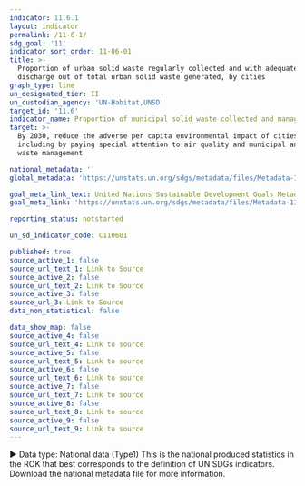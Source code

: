 ```yaml
---
indicator: 11.6.1
layout: indicator
permalink: /11-6-1/
sdg_goal: '11'
indicator_sort_order: 11-06-01
title: >-
  Proportion of urban solid waste regularly collected and with adequate final
  discharge out of total urban solid waste generated, by cities
graph_type: line
un_designated_tier: II
un_custodian_agency: 'UN-Habitat,UNSD'
target_id: '11.6'
indicator_name: Proportion of municipal solid waste collected and managed in controlled facilities out of total municipal waste generated, by cities
target: >-
  By 2030, reduce the adverse per capita environmental impact of cities,
  including by paying special attention to air quality and municipal and other
  waste management

national_metadata: ''
global_metadata: 'https://unstats.un.org/sdgs/metadata/files/Metadata-11-06-01.pdf'

goal_meta_link_text: United Nations Sustainable Development Goals Metadata (pdf 2066kB)
goal_meta_link: 'https://unstats.un.org/sdgs/metadata/files/Metadata-11-06-01.pdf'

reporting_status: notstarted

un_sd_indicator_code: C110601

published: true
source_active_1: false
source_url_text_1: Link to Source
source_active_2: false
source_url_text_2: Link to Source
source_active_3: false
source_url_3: Link to Source
data_non_statistical: false

data_show_map: false
source_active_4: false
source_url_text_4: Link to source
source_active_5: false
source_url_text_5: Link to source
source_active_6: false
source_url_text_6: Link to source
source_active_7: false
source_url_text_7: Link to source
source_active_8: false
source_url_text_8: Link to source
source_active_9: false
source_url_text_9: Link to source
---
```

▶ Data type: National data (Type1) This is the national produced statistics in the ROK that best corresponds to the definition of UN SDGs indicators. Download the national metadata file for more information.
